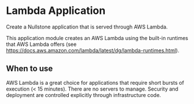 # Lambda Application

Create a Nullstone application that is served through AWS Lambda.

This application module creates an AWS Lambda using the built-in runtimes that AWS Lambda offers (see https://docs.aws.amazon.com/lambda/latest/dg/lambda-runtimes.html).

## When to use

AWS Lambda is a great choice for applications that require short bursts of execution (< 15 minutes).
There are no servers to manage.
Security and deployment are controlled explicitly through infrastructure code.
